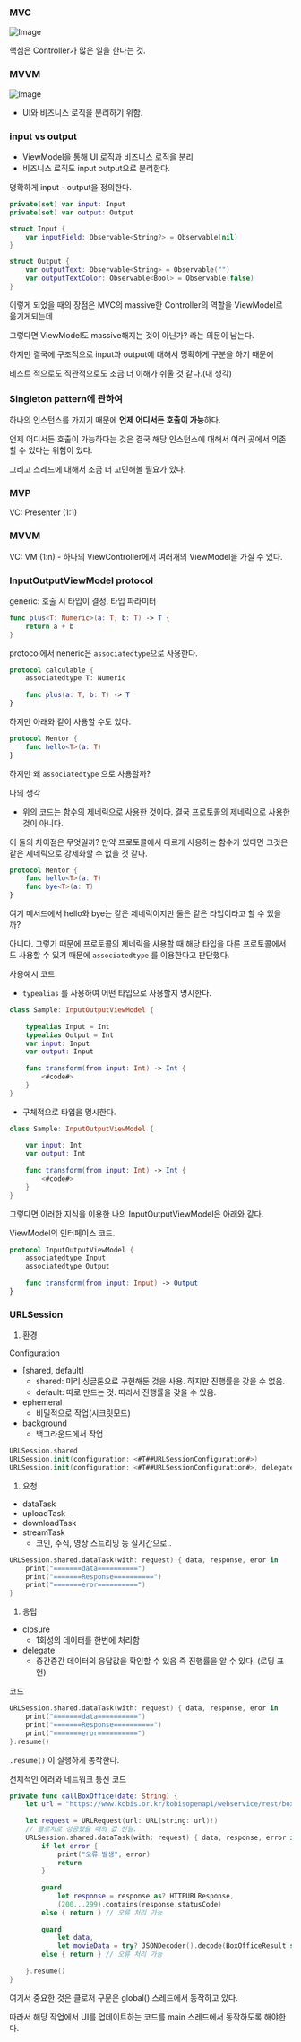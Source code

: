 ### MVC

![Image](https://github.com/user-attachments/assets/8ba41dc0-1a9d-4bab-b68a-d79459268e68)

핵심은 Controller가 많은 일을 한다는 것.

### MVVM

![Image](https://github.com/user-attachments/assets/a37e0825-6f68-4054-8183-55905f97cc44)

- UI와 비즈니스 로직을 분리하기 위함.

### input vs output

- ViewModel을 통해 UI 로직과 비즈니스 로직을 분리
- 비즈니스 로직도 input output으로 분리한다.

명확하게 input - output을 정의한다.

```swift
private(set) var input: Input
private(set) var output: Output

struct Input {
    var inputField: Observable<String?> = Observable(nil)
}

struct Output {
    var outputText: Observable<String> = Observable("")
    var outputTextColor: Observable<Bool> = Observable(false)
}
```

이렇게 되었을 때의 장점은 MVC의 massive한 Controller의 역할을 ViewModel로 옮기게되는데

그렇다면 ViewModel도 massive해지는 것이 아닌가? 라는 의문이 남는다.

하지만 결국에 구조적으로 input과 output에 대해서 명확하게 구분을 하기 때문에

테스트 적으로도 직관적으로도 조금 더 이해가 쉬울 것 같다.(내 생각)

### Singleton pattern에 관하여

하나의 인스턴스를 가지기 때문에 **언제 어디서든 호출이 가능**하다.

언제 어디서든 호출이 가능하다는 것은 결국 해당 인스턴스에 대해서 여러 곳에서 의존할 수 있다는 위험이 있다.

그리고 스레드에 대해서 조금 더 고민해볼 필요가 있다.

### MVP

VC: Presenter (1:1)

### MVVM

VC: VM (1:n) - 하나의 ViewController에서 여러개의 ViewModel을 가질 수 있다.

### InputOutputViewModel protocol

generic: 호출 시 타입이 결정. 타입 파라미터

```swift
func plus<T: Numeric>(a: T, b: T) -> T {
    return a + b
}
```

protocol에서 neneric은 `associatedtype`으로 사용한다.

```swift
protocol calculable {
    associatedtype T: Numeric
    
    func plus(a: T, b: T) -> T
}
```

하지만 아래와 같이 사용할 수도 있다.

```swift
protocol Mentor {
    func hello<T>(a: T)
}
```

하지만 왜 `associatedtype` 으로 사용할까? 

나의 생각

- 위의 코드는 함수의 제네릭으로 사용한 것이다. 결국 프로토콜의 제네릭으로 사용한 것이 아니다.

이 둘의 차이점은 무엇일까? 만약 프로토콜에서 다르게 사용하는 함수가 있다면 그것은 같은 제네릭으로 강제화할 수 없을 것 같다.

```swift
protocol Mentor {
    func hello<T>(a: T)
    func bye<T>(a: T)
}
```

여기 메서드에서 hello와 bye는 같은 제네릭이지만 둘은 같은 타입이라고 할 수 있을까?

아니다. 그렇기 때문에 프로토콜의 제네릭을 사용할 때 해당 타입을 다른 프로토콜에서도 사용할 수 있기 때문에 `associatedtype` 를 이용한다고 판단했다.

사용예시 코드

- `typealias` 를 사용하여 어떤 타입으로 사용할지 명시한다.

```swift
class Sample: InputOutputViewModel {
    
    typealias Input = Int
    typealias Output = Int
    var input: Input
    var output: Input
    
    func transform(from input: Int) -> Int {
        <#code#>
    }
}
```

- 구체적으로 타입을 명시한다.

```swift
class Sample: InputOutputViewModel {
    
    var input: Int
    var output: Int
    
    func transform(from input: Int) -> Int {
        <#code#>
    }
}
```

그렇다면 이러한 지식을 이용한 나의 InputOutputViewModel은 아래와 같다.

ViewModel의 인터페이스 코드.

```swift
protocol InputOutputViewModel {
    associatedtype Input
    associatedtype Output
    
    func transform(from input: Input) -> Output
}
```

### URLSession

1. 환경

Configuration

- [shared, default]
    - shared: 미리 싱글톤으로 구현해둔 것을 사용. 하지만 진행률을 갖을 수 없음.
    - default: 따로 만드는 것. 따라서 진행률을 갖을 수 있음.
- ephemeral
    - 비밀적으로 작업(시크릿모드)
- background
    - 백그라운드에서 작업

```swift
URLSession.shared
URLSession.init(configuration: <#T##URLSessionConfiguration#>)
URLSession.init(configuration: <#T##URLSessionConfiguration#>, delegate: <#T##(any URLSessionDelegate)?#>, delegateQueue: <#T##OperationQueue?#>)
```

1. 요청
- dataTask
- uploadTask
- downloadTask
- streamTask
    - 코인, 주식, 영상 스트리밍 등 실시간으로..

```swift
URLSession.shared.dataTask(with: request) { data, response, eror in
    print("=======data==========")
    print("=======Response==========")
    print("=======eror==========")
}

```

1. 응답
- closure
    - 1회성의 데이터를 한번에 처리함
- delegate
    - 중간중간 데이터의 응답값을 확인할 수 있음 즉 진행률을 알 수 있다. (로딩 표현)

코드

```swift
URLSession.shared.dataTask(with: request) { data, response, eror in
    print("=======data==========")
    print("=======Response==========")
    print("=======eror==========")
}.resume()
```

`.resume()` 이 실행하게 동작한다.

전체적인 에러와 네트워크 통신 코드

```swift
private func callBoxOffice(date: String) {
    let url = "https://www.kobis.or.kr/kobisopenapi/webservice/rest/boxoffice/searchDailyBoxOfficeList.json?key=9646c9ac423b159cebfd82b140ce8141&targetDt=\(date)"
    
    let request = URLRequest(url: URL(string: url)!)
    // 클로저로 성공했을 때의 값 전달.
    URLSession.shared.dataTask(with: request) { data, response, error in
        if let error {
            print("오류 발생", error)
            return
        }
        
        guard
            let response = response as? HTTPURLResponse,
            (200...299).contains(response.statusCode)
        else { return } // 오류 처리 가능
        
        guard
            let data,
            let movieData = try? JSONDecoder().decode(BoxOfficeResult.self, from: data)
        else { return } // 오류 처리 가능
        
    }.resume()
}
```

여기서 중요한 것은 클로저 구문은 global() 스레드에서 동작하고 있다.

따라서 해당 작업에서 UI를 업데이트하는 코드를 main 스레드에서 동작하도록 해야한다.
